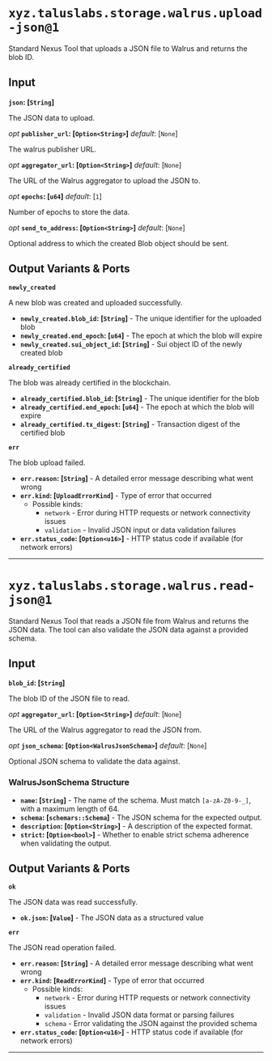 # `xyz.taluslabs.storage.walrus.upload-json@1`

Standard Nexus Tool that uploads a JSON file to Walrus and returns the blob ID.

## Input

**`json`: [`String`]**

The JSON data to upload.

_opt_ **`publisher_url`: [`Option<String>`]** _default_: [`None`]

The walrus publisher URL.

_opt_ **`aggregator_url`: [`Option<String>`]** _default_: [`None`]

The URL of the Walrus aggregator to upload the JSON to.

_opt_ **`epochs`: [`u64`]** _default_: [`1`]

Number of epochs to store the data.

_opt_ **`send_to_address`: [`Option<String>`]** _default_: [`None`]

Optional address to which the created Blob object should be sent.

## Output Variants & Ports

**`newly_created`**

A new blob was created and uploaded successfully.

- **`newly_created.blob_id`: [`String`]** - The unique identifier for the uploaded blob
- **`newly_created.end_epoch`: [`u64`]** - The epoch at which the blob will expire
- **`newly_created.sui_object_id`: [`String`]** - Sui object ID of the newly created blob

**`already_certified`**

The blob was already certified in the blockchain.

- **`already_certified.blob_id`: [`String`]** - The unique identifier for the blob
- **`already_certified.end_epoch`: [`u64`]** - The epoch at which the blob will expire
- **`already_certified.tx_digest`: [`String`]** - Transaction digest of the certified blob

**`err`**

The blob upload failed.

- **`err.reason`: [`String`]** - A detailed error message describing what went wrong
- **`err.kind`: [`UploadErrorKind`]** - Type of error that occurred
  - Possible kinds:
    - `network` - Error during HTTP requests or network connectivity issues
    - `validation` - Invalid JSON input or data validation failures
- **`err.status_code`: [`Option<u16>`]** - HTTP status code if available (for network errors)

---

# `xyz.taluslabs.storage.walrus.read-json@1`

Standard Nexus Tool that reads a JSON file from Walrus and returns the JSON data. The tool can also validate the JSON data against a provided schema.

## Input

**`blob_id`: [`String`]**

The blob ID of the JSON file to read.

_opt_ **`aggregator_url`: [`Option<String>`]** _default_: [`None`]

The URL of the Walrus aggregator to read the JSON from.

_opt_ **`json_schema`: [`Option<WalrusJsonSchema>`]** _default_: [`None`]

Optional JSON schema to validate the data against.

### WalrusJsonSchema Structure

- **`name`: [`String`]** - The name of the schema. Must match `[a-zA-Z0-9-_]`, with a maximum length of 64.
- **`schema`: [`schemars::Schema`]** - The JSON schema for the expected output.
- **`description`: [`Option<String>`]** - A description of the expected format.
- **`strict`: [`Option<bool>`]** - Whether to enable strict schema adherence when validating the output.

## Output Variants & Ports

**`ok`**

The JSON data was read successfully.

- **`ok.json`: [`Value`]** - The JSON data as a structured value

**`err`**

The JSON read operation failed.

- **`err.reason`: [`String`]** - A detailed error message describing what went wrong
- **`err.kind`: [`ReadErrorKind`]** - Type of error that occurred
  - Possible kinds:
    - `network` - Error during HTTP requests or network connectivity issues
    - `validation` - Invalid JSON data format or parsing failures
    - `schema` - Error validating the JSON against the provided schema
- **`err.status_code`: [`Option<u16>`]** - HTTP status code if available (for network errors)

---
